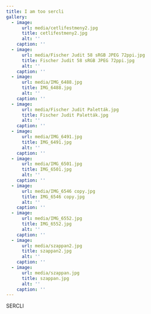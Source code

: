 ```yaml
---
title: I am too sercli
gallery:
  - image:
      url: media/cetlifestmeny2.jpg
      title: cetlifestmeny2.jpg
      alt: ''
    caption: ''
  - image:
      url: media/Fischer Judit 58 sRGB JPEG 72ppi.jpg
      title: Fischer Judit 58 sRGB JPEG 72ppi.jpg
      alt: ''
    caption: ''
  - image:
      url: media/IMG_6488.jpg
      title: IMG_6488.jpg
      alt: ''
    caption: ''
  - image:
      url: media/Fischer Judit Paletták.jpg
      title: Fischer Judit Paletták.jpg
      alt: ''
    caption: ''
  - image:
      url: media/IMG_6491.jpg
      title: IMG_6491.jpg
      alt: ''
    caption: ''
  - image:
      url: media/IMG_6501.jpg
      title: IMG_6501.jpg
      alt: ''
    caption: ''
  - image:
      url: media/IMG_6546 copy.jpg
      title: IMG_6546 copy.jpg
      alt: ''
    caption: ''
  - image:
      url: media/IMG_6552.jpg
      title: IMG_6552.jpg
      alt: ''
    caption: ''
  - image:
      url: media/szappan2.jpg
      title: szappan2.jpg
      alt: ''
    caption: ''
  - image:
      url: media/szappan.jpg
      title: szappan.jpg
      alt: ''
    caption: ''
---
```

SERCLI
